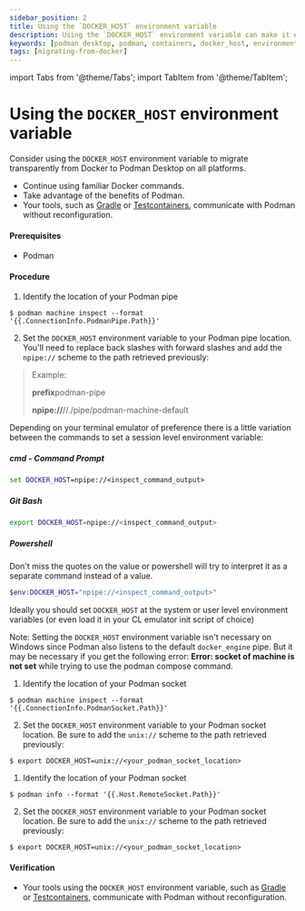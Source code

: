 ```yaml
---
sidebar_position: 2
title: Using the `DOCKER_HOST` environment variable
description: Using the `DOCKER_HOST` environment variable can make it easier to migrate from Docker to Podman Desktop, as it allows you to continue using familiar Docker commands while taking advantage of the benefits of Podman.
keywords: [podman desktop, podman, containers, docker_host, environment, variable]
tags: [migrating-from-docker]
---
```


import Tabs from '@theme/Tabs';
import TabItem from '@theme/TabItem';

# Using the `DOCKER_HOST` environment variable

Consider using the `DOCKER_HOST` environment variable to migrate transparently from Docker to Podman Desktop on all platforms.

- Continue using familiar Docker commands.
- Take advantage of the benefits of Podman.
- Your tools, such as [Gradle](https://gradle.org/) or [Testcontainers](https://www.testcontainers.org/), communicate with Podman without reconfiguration.

#### Prerequisites

- Podman

#### Procedure

 <Tabs groupId="operating-systems">
   <TabItem value="win" label="Windows">

1. Identify the location of your Podman pipe

```shell-session
$ podman machine inspect --format '{{.ConnectionInfo.PodmanPipe.Path}}'
```

2. Set the `DOCKER_HOST` environment variable to your Podman pipe location. You'll need to replace back slashes with forward slashes and add the `npipe://` scheme to the path retrieved previously:

> Example:
>
> **prefix**podman-pipe
>
> **npipe://**//./pipe/podman-machine-default

Depending on your terminal emulator of preference there is a little variation between the commands to set a session level environment variable:

##### cmd - Command Prompt

```cmd
set DOCKER_HOST=npipe://<inspect_command_output>
```

##### Git Bash

```bash
export DOCKER_HOST=npipe://<inspect_command_output>
```

##### Powershell

Don't miss the quotes on the value or powershell will try to interpret it as a separate command instead of a value.

```powershell
$env:DOCKER_HOST="npipe://<inspect_command_output>"
```

Ideally you should set `DOCKER_HOST` at the system or user level environment variables (or even load it in your CL emulator init script of choice)

Note: Setting the `DOCKER_HOST` environment variable isn't necessary on Windows since Podman also listens to the default `docker_engine` pipe. But it may be necessary if you get the following error: **Error: socket of machine is not set** while trying to use the podman compose command.
</TabItem>
<TabItem value="mac" label="macOS">

1. Identify the location of your Podman socket

```shell-session
$ podman machine inspect --format '{{.ConnectionInfo.PodmanSocket.Path}}'
```

2. Set the `DOCKER_HOST` environment variable to your Podman socket location. Be sure to add the `unix://` scheme to the path retrieved previously:

```shell-session
$ export DOCKER_HOST=unix://<your_podman_socket_location>
```

</TabItem>
<TabItem value="linux" label="Linux">

1. Identify the location of your Podman socket

```shell-session
$ podman info --format '{{.Host.RemoteSocket.Path}}'
```

2. Set the `DOCKER_HOST` environment variable to your Podman socket location. Be sure to add the `unix://` scheme to the path retrieved previously:

```shell-session
$ export DOCKER_HOST=unix://<your_podman_socket_location>
```

   </TabItem>

 </Tabs>

#### Verification

- Your tools using the `DOCKER_HOST` environment variable, such as [Gradle](https://gradle.org/) or [Testcontainers](https://www.testcontainers.org/), communicate with Podman without reconfiguration.
